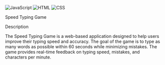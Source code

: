 ![JavaScript](https://img.shields.io/badge/JavaScript-yellow)
![HTML](https://img.shields.io/badge/HTML-orange)
![CSS](https://img.shields.io/badge/CSS-blue)

Speed Typing Game

Description

The Speed Typing Game is a web-based application designed to help users improve their typing speed and accuracy. The goal of the game is to type as many words as possible within 60 seconds while minimizing mistakes. The game provides real-time feedback on typing speed, mistakes, and characters per minute.
